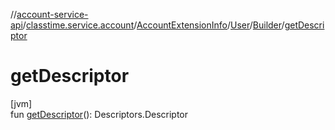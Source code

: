 //[account-service-api](../../../../../index.md)/[classtime.service.account](../../../index.md)/[AccountExtensionInfo](../../index.md)/[User](../index.md)/[Builder](index.md)/[getDescriptor](get-descriptor.md)

# getDescriptor

[jvm]\
fun [getDescriptor](get-descriptor.md)(): Descriptors.Descriptor
